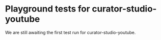 # Playground tests for curator-studio-youtube
We are still awaiting the first test run for curator-studio-youtube.
